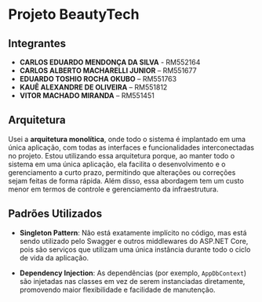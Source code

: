 # Projeto BeautyTech

## Integrantes

- **CARLOS EDUARDO MENDONÇA DA SILVA** - RM552164
- **CARLOS ALBERTO MACHARELLI JUNIOR** – RM551677
- **EDUARDO TOSHIO ROCHA OKUBO** – RM551763
- **KAUÊ ALEXANDRE DE OLIVEIRA** – RM551812
- **VITOR MACHADO MIRANDA** – RM551451

## Arquitetura

Usei a **arquitetura monolítica**, onde todo o sistema é implantado em uma única aplicação, com todas as interfaces e funcionalidades interconectadas no projeto. Estou utilizando essa arquitetura porque, ao manter todo o sistema em uma única aplicação, ela facilita o desenvolvimento e o gerenciamento a curto prazo, permitindo que alterações ou correções sejam feitas de forma rápida. Além disso, essa abordagem tem um custo menor em termos de controle e gerenciamento da infraestrutura.

## Padrões Utilizados

- **Singleton Pattern**: Não está exatamente implícito no código, mas está sendo utilizado pelo Swagger e outros middlewares do ASP.NET Core, pois são serviços que utilizam uma única instância durante todo o ciclo de vida da aplicação.

- **Dependency Injection**: As dependências (por exemplo, `AppDbContext`) são injetadas nas classes em vez de serem instanciadas diretamente, promovendo maior flexibilidade e facilidade de manutenção.
